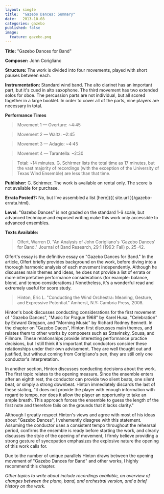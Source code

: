 ```yaml
---
layout: single
title:  "Gazebo Dances: Summary"
date:   2013-10-08
categories: gazebo
published: false
image:
  feature: gazebo.png
---
```


**Title:** "Gazebo Dances for Band"

**Composer:** John Corigliano

**Structure:** The work is divided into four movements, played with short pauses between each.

**Instrumentation:** Standard wind band. The alto clarinet has an important part, but it's cued in alto saxophone. The third movement has two extended solos for oboe. The percussion parts are not individual, but all scored together in a large booklet. In order to cover all of the parts, nine players are necessary in total.

**Performance Times** 
>Movement 1 &mdash; Overture: ~4:45 

>Movement 2 &mdash; Waltz: ~2:45

>Movement 3 &mdash; Adagio: ~4:45

>Movement 4 &mdash; Tarantella: ~2:30

>Total: ~14 minutes. G. Schirmer lists the total time as 17 minutes, but the vast majority of recordings (with the exception of the University of Texas Wind Ensemble) are less than that time.

**Publisher:** G. Schirmer. The work is available on rental only. The score is not available for purchase.

**Errata Posted?:** No, but I've assembled a list [here]({{ site.url }}/gazebo-errata.html).

**Level:** "Gazebo Dances" is not graded on the standard 1-6 scale, but advanced technique and exposed writing make this work only accessible to advanced ensembles.

**Texts Available:**

>Olfert, Warren D. "An Analysis of John Corigliano's 'Gazebo Dances' for Band." Journal of Band Research, 29:1 (1993: Fall) p. 25-42.

Olfert's essay is the definitive essay on "Gazebo Dances for Band." In the article, Olfert briefly provides background on the work, before diving into a thorough harmonic analysis of each movement independently. Although he discusses main themes and ideas, he does not provide a list of errata or more interpretative performance considerations (for example: balance, blend, and tempo considerations.) Nonetheless, it's a wonderful read and extremely useful for score study.

>Hinton, Eric L. "Conducting the Wind Orchestra: Meaning, Gesture, and Expressive Potential." Amherst, N.Y: Cambria Press, 2008.

Hinton's book discusses conducting considerations for the first movement of "Gazebo Dances", "Music for Prague 1968" by Karel Husa, "Celebration" by Edward Gregson, and "Morning Music" by Richard Rodney Bennett. In the chapter on "Gazebo Daces", Hinton first discusses main themes, and relates them to other works by composers such as Stravinsky, Sousa, and Fillmore. These relationships provide interesting performance practice decisions, but I still think it's important that conductors consider these relationships under their own advisement. They are well thought out and justified, but without coming from Corigliano's pen, they are still only one conductor's interpretation.

In another section, Hinton discusses conducting decisions about the work. The first topic relates to the opening measure. Since the ensemble enters after an eighth rest, the conductor can provide two silent beats, one silent beat, or simply a strong downbeat. Hinton immediately discards the last of these stating, "it does not provide the player with enough information with regard to tempo, nor does it allow the player an opportunity to take an ample breath. This approach forces the ensemble to guess the length of the first note and therefore fails on the grounds that it lacks clarity."

Although I greatly respect Hinton's views and agree with most of his ideas about "Gazebo Dances", I vehemently disagree with this statement. Assuming the conductor uses a consistent tempo throughout the rehearsal period, confirms the ensemble is ready before starting the work, and clearly discusses the style of the opening of movement, I firmly believe providing a strong gesture of syncopation emphasizes the explosive nature the opening of this work calls for.

Due to the number of unique parallels Hinton draws between the opening movement of "Gazebo Dances for Band" and other works, I highly recommend this chapter.

*Other topics to write about include recordings available, an overview of changes between the piano, band, and orchestral version, and a brief history on the work.*